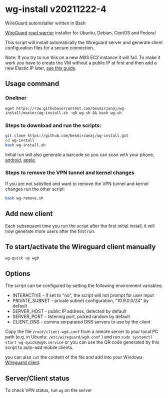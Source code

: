 # wg-install v20211222-4
WireGuard autoinstaller written in Bash

[WireGuard](https://www.wireguard.com) [road warrior](http://en.wikipedia.org/wiki/Road_warrior_%28computing%29) installer for Ubuntu, Debian, CentOS and Fedora!

This script will install automatically the Wireguard server and generate client configuration files for a secure connection.

Note: If you try to run this on a new AWS EC2 instance it will fail. To make it work you have to create the VM without a public IP at first and then add a new Elastic IP later, [see this guide](https://habr.com/en/post/449234/).

## Usage command

### Oneliner

`wget https://raw.githubusercontent.com/besmirzanaj/wg-install/master/wg-install.sh -qO wg.sh && bash wg.sh`

### Steps to download and run the scripts:

```bash
git clone https://github.com/besmirzanaj/wg-install.git
cd wg-install
bash wg-install.sh
```

Initial run will also generate a barcode so you can scan with your phone, [android](https://play.google.com/store/apps/details?id=com.wireguard.android), [apple](https://apps.apple.com/us/app/wireguard/id1441195209).

### Steps to remove the VPN tunnel and kernel changes

If you are not satisfied and want to remove the VPN tunnel and kernel changes run the other script:

```bash
bash wg-remove.sh
```

## Add new client

Each subsequent time you run the script after the first initial install, it will now generate more users after the first run. 

## To start/activate the Wireguard client manually

`wg-quick up wg0`

## Options

The script can be configured by setting the following environment variables:

* INTERACTIVE - if set to "no", the script will not prompt for user input
* PRIVATE\_SUBNET - private subnet configuration, "10.9.0.0/24" by default
* SERVER\_HOST - public IP address, detected by default
* SERVER\_PORT - listening port, picked random by default
* CLIENT\_DNS - comma serparated DNS servers to use by the client

Copy the file `/root/client-wg0.conf` from a remote server to your local PC
path (e.g. in Ubuntu: `/etc/wireguard/wg0.conf` ) and run `sudo systemctl start wg-quick@wg0.service` or
you can use the QR code generated by this script to auto-add mobile clients.

you can also `cat` the content of the file and add into your Windows [Wireguard client](https://www.wireguard.com/install/#windows-7-81-10-11-2008r2-2012r2-2016-2019-2022).

## Server/Client status

To check VPN status, run `wg` on the server
